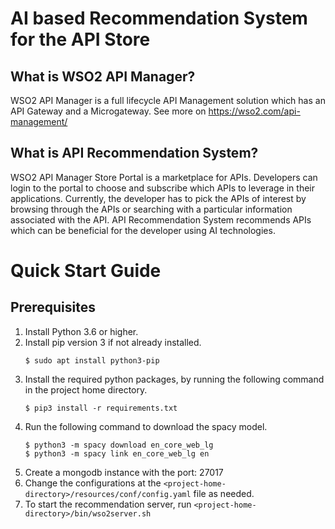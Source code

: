 # AI based Recommendation System for the API Store

## What is WSO2 API Manager?

WSO2 API Manager is a full lifecycle API Management solution which has an API Gateway and a Microgateway. See more on https://wso2.com/api-management/


## What is API Recommendation System?

WSO2 API Manager Store Portal is a marketplace for APIs. Developers can login to the portal to choose and subscribe which APIs to leverage in their applications. Currently, the developer has to pick the APIs of interest by browsing through the APIs or searching with a particular information associated with the API. API Recommendation System recommends APIs which can be beneficial for the developer using AI technologies. 


# Quick Start Guide

## Prerequisites

1. Install Python 3.6 or higher.
2. Install pip version 3 if not already installed.
    ```
    $ sudo apt install python3-pip
    ```
3. Install the required python packages, by running the following command in the project home directory.
    ```
    $ pip3 install -r requirements.txt
    ```
4. Run the following command to download the spacy model.
    ```
    $ python3 -m spacy download en_core_web_lg
    $ python3 -m spacy link en_core_web_lg en
    ```
5. Create a mongodb instance with the port: 27017
9. Change the configurations at the `<project-home-directory>/resources/conf/config.yaml` file as needed.
10. To start the recommendation server, run `<project-home-directory>/bin/wso2server.sh`
    

   
